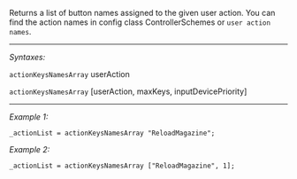 Returns a list of button names assigned to the given user action. You can find the action names in config class ControllerSchemes or `user action names`.


---
*Syntaxes:*

`actionKeysNamesArray`  userAction

`actionKeysNamesArray`  [userAction, maxKeys, inputDevicePriority]

---
*Example 1:*

```sqf
_actionList = actionKeysNamesArray "ReloadMagazine";
```

*Example 2:*

```sqf
_actionList = actionKeysNamesArray ["ReloadMagazine", 1];
```
